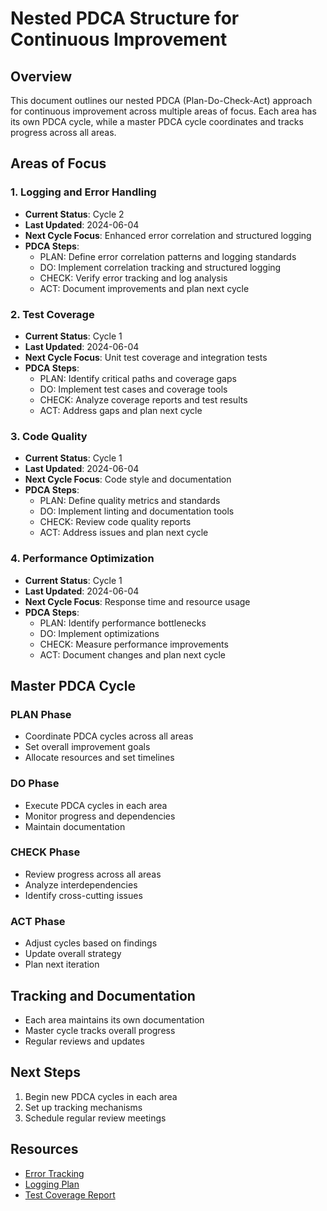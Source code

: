 # Nested PDCA Structure for Continuous Improvement

## Overview
This document outlines our nested PDCA (Plan-Do-Check-Act) approach for continuous improvement across multiple areas of focus. Each area has its own PDCA cycle, while a master PDCA cycle coordinates and tracks progress across all areas.

## Areas of Focus

### 1. Logging and Error Handling
- **Current Status**: Cycle 2
- **Last Updated**: 2024-06-04
- **Next Cycle Focus**: Enhanced error correlation and structured logging
- **PDCA Steps**:
  - PLAN: Define error correlation patterns and logging standards
  - DO: Implement correlation tracking and structured logging
  - CHECK: Verify error tracking and log analysis
  - ACT: Document improvements and plan next cycle

### 2. Test Coverage
- **Current Status**: Cycle 1
- **Last Updated**: 2024-06-04
- **Next Cycle Focus**: Unit test coverage and integration tests
- **PDCA Steps**:
  - PLAN: Identify critical paths and coverage gaps
  - DO: Implement test cases and coverage tools
  - CHECK: Analyze coverage reports and test results
  - ACT: Address gaps and plan next cycle

### 3. Code Quality
- **Current Status**: Cycle 1
- **Last Updated**: 2024-06-04
- **Next Cycle Focus**: Code style and documentation
- **PDCA Steps**:
  - PLAN: Define quality metrics and standards
  - DO: Implement linting and documentation tools
  - CHECK: Review code quality reports
  - ACT: Address issues and plan next cycle

### 4. Performance Optimization
- **Current Status**: Cycle 1
- **Last Updated**: 2024-06-04
- **Next Cycle Focus**: Response time and resource usage
- **PDCA Steps**:
  - PLAN: Identify performance bottlenecks
  - DO: Implement optimizations
  - CHECK: Measure performance improvements
  - ACT: Document changes and plan next cycle

## Master PDCA Cycle

### PLAN Phase
- Coordinate PDCA cycles across all areas
- Set overall improvement goals
- Allocate resources and set timelines

### DO Phase
- Execute PDCA cycles in each area
- Monitor progress and dependencies
- Maintain documentation

### CHECK Phase
- Review progress across all areas
- Analyze interdependencies
- Identify cross-cutting issues

### ACT Phase
- Adjust cycles based on findings
- Update overall strategy
- Plan next iteration

## Tracking and Documentation
- Each area maintains its own documentation
- Master cycle tracks overall progress
- Regular reviews and updates

## Next Steps
1. Begin new PDCA cycles in each area
2. Set up tracking mechanisms
3. Schedule regular review meetings

## Resources
- [Error Tracking](error_tracking.md)
- [Logging Plan](pdca_logging_plan.md)
- [Test Coverage Report](coverage_report.html) 